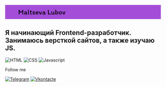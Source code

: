 ![header](https://github.com/Rikyholl/Rikyholl/blob/main/assets/header.png)


## Я начинающий Frontend-разработчик. Занимаюсь версткой сайтов, а также изучаю JS.

![HTML](https://img.shields.io/badge/-HTML-8404D2?style=for-the-badge&logo)
![CSS](https://img.shields.io/badge/-CSS-8404D2?style=for-the-badge&log)
![Javascript](https://img.shields.io/badge/-Javascript-8404D2?style=for-the-badge&logo=JavaScript)

Follow me

[![Telegram](https://img.shields.io/badge/-Telegram-8404D2?style=for-the-badge&logo=telegram)](https://t.me/rikyholl)
[![Vkontacte](https://img.shields.io/badge/-vkontacte-8404D2?style=for-the-badge&logo=vk)](https://vk.com/id179802263)